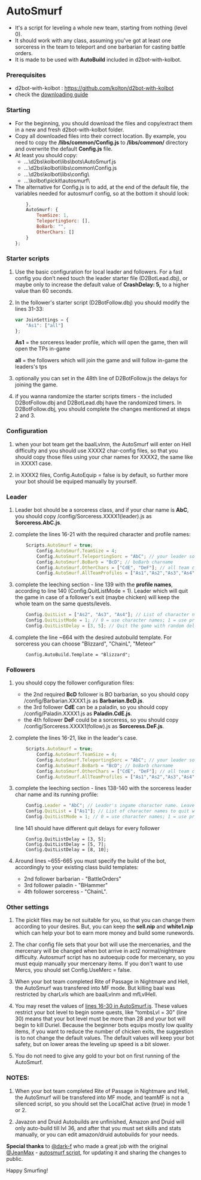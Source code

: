 # AutoSmurf

- It's a script for leveling a whole new team, starting from nothing (level 0).
- It should work with any class, assuming you've got at least one sorceress in the team to teleport and one barbarian for casting battle orders.
- It is made to be used with **AutoBuild** included in d2bot-with-kolbot.

### Prerequisites

- d2bot-with-kolbot : https://github.com/kolton/d2bot-with-kolbot
- check the [downloading guide](https://github.com/blizzhackers-d2/documentation/blob/master/d2bot/Download.md#download)

### Starting

- For the beginning, you should download the files and copy/extract them in a new and fresh d2bot-with-kolbot folder.
- Copy all downloaded files into their correct location. By example, you need to copy the **/libs/common/Config.js** to **/libs/common/** directory and overwrite the default **Config.js** file. 
- At least you should copy:
	- ...\d2bs\kolbot\libs\bots\AutoSmurf.js
	- ...\d2bs\kolbot\libs\common\Config.js
	- ...\d2bs\kolbot\libs\config\
	- ...\kolbot\pickit\autosmurf\
- The alternative for Config.js is to add, at the end of the default file, the variables needed for autosmurf config, so at the bottom it should look:
	```javascript
		},
		AutoSmurf: {
			TeamSize: 1,
			TeleportingSorc: [],
			BoBarb: "",
			OtherChars: []
		}
	};
	```

### Starter scripts

1. Use the basic configuration for local leader and followers. For a fast config you don’t need touch the leader starter file (D2BotLead.dbj), or maybe only to increase the default value of 	**CrashDelay: 5,** to a higher value than 60 seconds.

2. In the follower's starter script (D2BotFollow.dbj) you should modify the lines 31-33:
	```javascript
	var JoinSettings = {
		"As1": ["all"]
	};
	```
	**As1** = the sorceress leader profile, which will open the game, then will open the TPs in-game

	**all** = the followers which will join the game and will follow in-game the leaders's tps

3. optionally you can set in the 48th line of D2BotFollow.js the delays for joining the game.

4. if you wanna randomize the starter scripts timers - the included D2BotFollow.dbj and D2BotLead.dbj have the randomized timers. In D2BotFollow.dbj, you should complete the changes mentioned at steps 2 and 3.

### Configuration

1. when your bot team get the baalLvlnm, the AutoSmurf will enter on Hell difficulty and you should use XXXX2 char-config files, so that you should copy those files using your char names for XXXX2, the same like in XXXX1 case.

2. in XXXX2 files, Config.AutoEquip = false is by default, so  further more your bot should be equiped manually by yourself. 

### Leader

1. Leader bot should be a sorceress class, and if your char name is **AbC**, you should copy /config/Sorceress.XXXX1(leader).js as **Sorceress.AbC.js**.

2. complete the lines 16-21 with the required character and profile names:
	```javascript
		Scripts.AutoSmurf = true;
			Config.AutoSmurf.TeamSize = 4;
			Config.AutoSmurf.TeleportingSorc = "AbC"; // your leader sorceress charname.
			Config.AutoSmurf.BoBarb = "BcD"; // boBarb charname
			Config.AutoSmurf.OtherChars = ["CdE", "DeF"]; // all team charnames, excluding the leader and boBarb
			Config.AutoSmurf.AllTeamProfiles = ["As1","As2","As3","As4"]; // the whole team PROFILE names
	```

2. complete the leeching section - line 139 with the **profile names**, according to line 140 (Config.QuitListMode = 1). Leader which will quit the game in case of a follower's exit (maybe chicken) will keep the whole team on the same quests/levels.
	```javascript
		Config.QuitList = ["As2", "As3", "As4"]; // List of character names to quit with.
		Config.QuitListMode = 1; // 0 = use character names; 1 = use profile names (all profiles must run on the same computer).
		Config.QuitListDelay = [3, 5]; // Quit the game with random delay in case of using Config.QuitList. Example: Config.QuitListDelay = [1, 10];
	```

3. complete the line ~664 with the desired autobuild template. For sorceress you can choose "Blizzard", "ChainL", "Meteor" 
	```
		Config.AutoBuild.Template = "Blizzard";
	```

### Followers

1. you should copy the follower configuration files:
	- the 2nd required **BcD** follower is BO barbarian, so you should copy /config/Barbarian.XXXX1.js as **Barbarian.BcD.js**.
	- the 3rd follower **CdE** can be a paladin, so you should copy /config/Paladin.XXXX1.js as **Paladin.CdE.js**.
	- the 4th follower **DeF** could be a sorceress, so you should copy /config/Sorceress.XXXX1(follow).js as **Sorceress.DeF.js**.

2. complete the lines 16-21, like in the leader's case.
	```javascript
		Scripts.AutoSmurf = true;
			Config.AutoSmurf.TeamSize = 4;
			Config.AutoSmurf.TeleportingSorc = "AbC"; // your leader sorceress charname.
			Config.AutoSmurf.BoBarb = "BcD"; // boBarb charname
			Config.AutoSmurf.OtherChars = ["CdE", "DeF"]; // all team charnames, excluding the leader and boBarb
			Config.AutoSmurf.AllTeamProfiles = ["As1","As2","As3","As4"]; // the whole team PROFILE names
	```

3. complete the leeching section - lines 138-140 with the sorceress leader char name and its running profile:
	```javascript
		Config.Leader = "AbC"; // Leader's ingame character name. Leave blank to try auto-detection (works in AutoBaal, Wakka, MFHelper)
		Config.QuitList = ["As1"]; // List of character names to quit with.
		Config.QuitListMode = 1; // 0 = use character names; 1 = use profile names (all profiles must run on the same computer).
	```
	line 141 should have different quit delays for every follower
	```
		Config.QuitListDelay = [3, 5];
		Config.QuitListDelay = [5, 7];
		Config.QuitListDelay = [8, 10];
	```

4. Around lines ~655-665 you must specify the build of the bot, accordingly to your existing class build templates:
	- 2nd follower barbarian - "BattleOrders"
	- 3rd follower paladin - "BHammer"
	- 4th follower sorceress - "ChainL".

### Other settings

1. The pickit files may be not suitable for you, so that you can change them according to your desires. But, you can keep the **sell.nip** and **white1.nip** which can help your bot to earn more money and build some runewords.

2. The char config file sets that your bot will use the mercenaries, and the mercenary will be changed when bot arrive in act2 normal/nightmare difficulty. Autosmurf script has no autoequip code for mercenary, so you must equip manually your mercenary items. If you don't want to use Mercs, you should set Config.UseMerc = false. 

3. When your bot team completed Rite of Passage in Nightmare and Hell, the AutoSmurf was transfered into MF mode. But killing baal was restricted by charLvls which are baalLvlnm and mfLvlHell.

4. You may reset the values of [lines 16-30 in AutoSmurf.js](https://github.com/blizzhackers-d2/autosmurf/blob/master/d2bs/kolbot/libs/bots/AutoSmurf.js#L16-L30). These values restrict your bot level to begin some quests, like "tombsLvl = 30" (line 30) means that your bot level must be more than 28 and your bot will begin to kill Duriel. Because the beginner bots equips mostly low quality items, if you want to reduce the number of chicken exits, the suggestion is to not change the default values. The default values will keep your bot safety, but on lower areas the leveling up speed is a bit slower.

5. You do not need to give any gold to your bot on first running of the AutoSmurf.


### NOTES:
1. When your bot team completed Rite of Passage in Nightmare and Hell, the AutoSmurf will be transfered into MF mode, and teamMF is not a silenced script, so you should set the LocalChat active (true) in mode 1 or 2.

2. Javazon and Druid Autobuilds are unfinished, Amazon and Druid will only auto-build till lvl 36, and after that you must set skills and stats manually, or you can edit amazon/druid autobuilds for your needs.


**Special thanks** to [@dark-f](https://d2bot.discourse.group/u/hk-dark-f/) who made a great job with the original [@JeanMax](https://github.com/JeanMax/) - [autosmurf script](https://github.com/JeanMax/AutoSmurf), for updating it and sharing the changes to public.

Happy Smurfing!